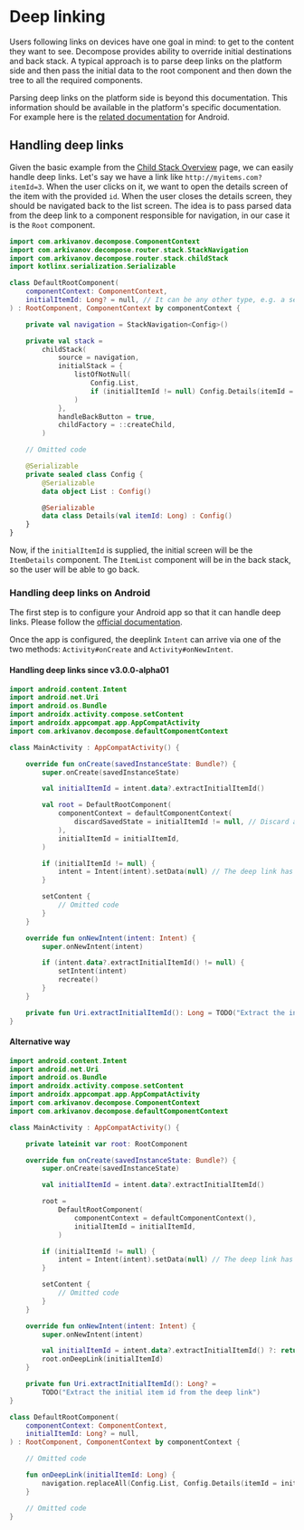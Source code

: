 # Deep linking

Users following links on devices have one goal in mind: to get to the content they want to see. Decompose provides ability to override
initial destinations and back stack. A typical approach is to parse deep links on the platform side and then pass the initial data to the
root component and then down the tree to all the required components.

Parsing deep links on the platform side is beyond this documentation. This information should be available in the platform's specific
documentation. For example here is the [related documentation](https://developer.android.com/training/app-links/deep-linking) for Android.

## Handling deep links

Given the basic example from the [Child Stack Overview](../overview.md) page, we can easily handle deep
links. Let's say we have a link like `http://myitems.com?itemId=3`. When the user clicks on it, we want to open the details screen of the
item with the provided `id`. When the user closes the details screen, they should be navigated back to the list screen. The idea is to pass
parsed data from the deep link to a component responsible for navigation, in our case it is the `Root` component.

```kotlin
import com.arkivanov.decompose.ComponentContext
import com.arkivanov.decompose.router.stack.StackNavigation
import com.arkivanov.decompose.router.stack.childStack
import kotlinx.serialization.Serializable

class DefaultRootComponent(
    componentContext: ComponentContext,
    initialItemId: Long? = null, // It can be any other type, e.g. a sealed class with all possible destinations
) : RootComponent, ComponentContext by componentContext {

    private val navigation = StackNavigation<Config>()

    private val stack =
        childStack(
            source = navigation,
            initialStack = {
                listOfNotNull(
                    Config.List,
                    if (initialItemId != null) Config.Details(itemId = initialItemId) else null,
                )
            },
            handleBackButton = true,
            childFactory = ::createChild,
        )

    // Omitted code

    @Serializable
    private sealed class Config {
        @Serializable
        data object List : Config()

        @Serializable
        data class Details(val itemId: Long) : Config()
    }
}
```

Now, if the `initialItemId` is supplied, the initial screen will be the `ItemDetails` component. The `ItemList` component will be in the
back stack, so the user will be able to go back.

### Handling deep links on Android

The first step is to configure your Android app so that it can handle deep links. Please follow the [official documentation](https://developer.android.com/training/app-links/deep-linking).

Once the app is configured, the deeplink `Intent` can arrive via one of the two methods: `Activity#onCreate` and `Activity#onNewIntent`.

#### Handling deep links since v3.0.0-alpha01

```kotlin
import android.content.Intent
import android.net.Uri
import android.os.Bundle
import androidx.activity.compose.setContent
import androidx.appcompat.app.AppCompatActivity
import com.arkivanov.decompose.defaultComponentContext

class MainActivity : AppCompatActivity() {

    override fun onCreate(savedInstanceState: Bundle?) {
        super.onCreate(savedInstanceState)

        val initialItemId = intent.data?.extractInitialItemId()

        val root = DefaultRootComponent(
            componentContext = defaultComponentContext(
                discardSavedState = initialItemId != null, // Discard any saved state if there is a deep link
            ),
            initialItemId = initialItemId,
        )

        if (initialItemId != null) {
            intent = Intent(intent).setData(null) // The deep link has been handled, clear the Intent data
        }

        setContent {
            // Omitted code
        }
    }

    override fun onNewIntent(intent: Intent) {
        super.onNewIntent(intent)

        if (intent.data?.extractInitialItemId() != null) {
            setIntent(intent)
            recreate()
        }
    }

    private fun Uri.extractInitialItemId(): Long = TODO("Extract the initial item id from the deep link")
}
```

#### Alternative way

```kotlin
import android.content.Intent
import android.net.Uri
import android.os.Bundle
import androidx.activity.compose.setContent
import androidx.appcompat.app.AppCompatActivity
import com.arkivanov.decompose.ComponentContext
import com.arkivanov.decompose.defaultComponentContext

class MainActivity : AppCompatActivity() {

    private lateinit var root: RootComponent

    override fun onCreate(savedInstanceState: Bundle?) {
        super.onCreate(savedInstanceState)

        val initialItemId = intent.data?.extractInitialItemId()

        root =
            DefaultRootComponent(
                componentContext = defaultComponentContext(),
                initialItemId = initialItemId,
            )

        if (initialItemId != null) {
            intent = Intent(intent).setData(null) // The deep link has been handled, clear the Intent data
        }

        setContent {
            // Omitted code
        }
    }

    override fun onNewIntent(intent: Intent) {
        super.onNewIntent(intent)

        val initialItemId = intent.data?.extractInitialItemId() ?: return
        root.onDeepLink(initialItemId)
    }

    private fun Uri.extractInitialItemId(): Long? =
        TODO("Extract the initial item id from the deep link")
}

class DefaultRootComponent(
    componentContext: ComponentContext,
    initialItemId: Long? = null,
) : RootComponent, ComponentContext by componentContext {

    // Omitted code

    fun onDeepLink(initialItemId: Long) {
        navigation.replaceAll(Config.List, Config.Details(itemId = initialItemId))
    }

    // Omitted code
}
```
